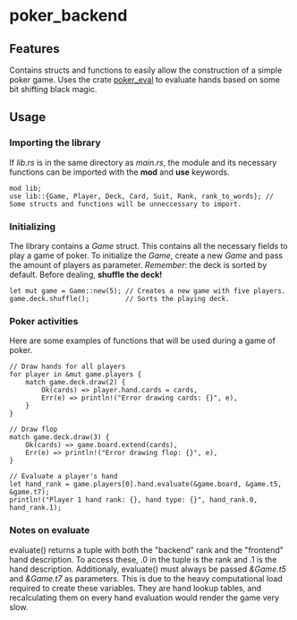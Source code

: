 # poker_backend

## Features
Contains structs and functions to easily allow the construction of a simple poker game.
Uses the crate [poker_eval](https://docs.rs/poker_eval/latest/poker_eval/) to evaluate hands based on some bit shifting black magic.

## Usage

### Importing the library
If *lib.rs* is in the same directory as *main.rs*, the module and its necessary functions can be imported with the **mod** and **use** keywords.
```
mod lib;
use lib::{Game, Player, Deck, Card, Suit, Rank, rank_to_words}; // Some structs and functions will be unneccessary to import.
```

### Initializing
The library contains a *Game* struct. This contains all the necessary fields to play a game of poker.
To initialize the *Game*, create a new *Game* and pass the amount of players as parameter.
*Remember*: the deck is sorted by default. Before dealing, **shuffle the deck!**
```
let mut game = Game::new(5); // Creates a new game with five players.
game.deck.shuffle();         // Sorts the playing deck.
```

### Poker activities
Here are some examples of functions that will be used during a game of poker.
```
// Draw hands for all players
for player in &mut game.players {
    match game.deck.draw(2) {
        Ok(cards) => player.hand.cards = cards,
        Err(e) => println!("Error drawing cards: {}", e),
    }
}

// Draw flop
match game.deck.draw(3) {
    Ok(cards) => game.board.extend(cards),
    Err(e) => println!("Error drawing flop: {}", e),
}

// Evaluate a player's hand
let hand_rank = game.players[0].hand.evaluate(&game.board, &game.t5, &game.t7);
println!("Player 1 hand rank: {}, hand type: {}", hand_rank.0, hand_rank.1);
```

### Notes on evaluate
evaluate() returns a tuple with both the "backend" rank and the "frontend" hand description. To access these, .0 in the tuple is the rank and .1 is the hand description.
Additionaly, evaluate() must always be passed *&Game.t5* and *&Game.t7* as parameters. This is due to the heavy computational load required to create these variables. They are hand lookup tables, and recalculating them on every hand evaluation would render the game very slow.